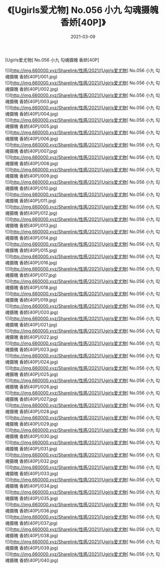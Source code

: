 ﻿---
layout: post
title:  《[Ugirls爱尤物] No.056 小九 勾魂摄魄 香娇[40P]》
date:   2021-03-09
img: http://img.660000.xyz/Sharelink/性感/2021/[Ugirls爱尤物] No.056 小九 勾魂摄魄 香娇[40P]/000.jpg
categories: [美女, 清纯, 唯美]
---

[Ugirls爱尤物] No.056 小九 勾魂摄魄 香娇[40P]

  ![](http://img.660000.xyz/Sharelink/性感/2021/[Ugirls爱尤物] No.056 小九 勾魂摄魄 香娇[40P]/001.jpg) <br> ![](http://img.660000.xyz/Sharelink/性感/2021/[Ugirls爱尤物] No.056 小九 勾魂摄魄 香娇[40P]/002.jpg) <br> ![](http://img.660000.xyz/Sharelink/性感/2021/[Ugirls爱尤物] No.056 小九 勾魂摄魄 香娇[40P]/003.jpg) <br> ![](http://img.660000.xyz/Sharelink/性感/2021/[Ugirls爱尤物] No.056 小九 勾魂摄魄 香娇[40P]/004.jpg) <br> ![](http://img.660000.xyz/Sharelink/性感/2021/[Ugirls爱尤物] No.056 小九 勾魂摄魄 香娇[40P]/005.jpg) <br> ![](http://img.660000.xyz/Sharelink/性感/2021/[Ugirls爱尤物] No.056 小九 勾魂摄魄 香娇[40P]/006.jpg) <br> ![](http://img.660000.xyz/Sharelink/性感/2021/[Ugirls爱尤物] No.056 小九 勾魂摄魄 香娇[40P]/007.jpg) <br> ![](http://img.660000.xyz/Sharelink/性感/2021/[Ugirls爱尤物] No.056 小九 勾魂摄魄 香娇[40P]/008.jpg) <br> ![](http://img.660000.xyz/Sharelink/性感/2021/[Ugirls爱尤物] No.056 小九 勾魂摄魄 香娇[40P]/009.jpg) <br> ![](http://img.660000.xyz/Sharelink/性感/2021/[Ugirls爱尤物] No.056 小九 勾魂摄魄 香娇[40P]/010.jpg) <br> ![](http://img.660000.xyz/Sharelink/性感/2021/[Ugirls爱尤物] No.056 小九 勾魂摄魄 香娇[40P]/011.jpg) <br> ![](http://img.660000.xyz/Sharelink/性感/2021/[Ugirls爱尤物] No.056 小九 勾魂摄魄 香娇[40P]/012.jpg) <br> ![](http://img.660000.xyz/Sharelink/性感/2021/[Ugirls爱尤物] No.056 小九 勾魂摄魄 香娇[40P]/013.jpg) <br> ![](http://img.660000.xyz/Sharelink/性感/2021/[Ugirls爱尤物] No.056 小九 勾魂摄魄 香娇[40P]/014.jpg) <br> ![](http://img.660000.xyz/Sharelink/性感/2021/[Ugirls爱尤物] No.056 小九 勾魂摄魄 香娇[40P]/015.jpg) <br> ![](http://img.660000.xyz/Sharelink/性感/2021/[Ugirls爱尤物] No.056 小九 勾魂摄魄 香娇[40P]/016.jpg) <br> ![](http://img.660000.xyz/Sharelink/性感/2021/[Ugirls爱尤物] No.056 小九 勾魂摄魄 香娇[40P]/017.jpg) <br> ![](http://img.660000.xyz/Sharelink/性感/2021/[Ugirls爱尤物] No.056 小九 勾魂摄魄 香娇[40P]/018.jpg) <br> ![](http://img.660000.xyz/Sharelink/性感/2021/[Ugirls爱尤物] No.056 小九 勾魂摄魄 香娇[40P]/019.jpg) <br> ![](http://img.660000.xyz/Sharelink/性感/2021/[Ugirls爱尤物] No.056 小九 勾魂摄魄 香娇[40P]/020.jpg) <br> ![](http://img.660000.xyz/Sharelink/性感/2021/[Ugirls爱尤物] No.056 小九 勾魂摄魄 香娇[40P]/021.jpg) <br> ![](http://img.660000.xyz/Sharelink/性感/2021/[Ugirls爱尤物] No.056 小九 勾魂摄魄 香娇[40P]/022.jpg) <br> ![](http://img.660000.xyz/Sharelink/性感/2021/[Ugirls爱尤物] No.056 小九 勾魂摄魄 香娇[40P]/023.jpg) <br> ![](http://img.660000.xyz/Sharelink/性感/2021/[Ugirls爱尤物] No.056 小九 勾魂摄魄 香娇[40P]/024.jpg) <br> ![](http://img.660000.xyz/Sharelink/性感/2021/[Ugirls爱尤物] No.056 小九 勾魂摄魄 香娇[40P]/025.jpg) <br> ![](http://img.660000.xyz/Sharelink/性感/2021/[Ugirls爱尤物] No.056 小九 勾魂摄魄 香娇[40P]/026.jpg) <br> ![](http://img.660000.xyz/Sharelink/性感/2021/[Ugirls爱尤物] No.056 小九 勾魂摄魄 香娇[40P]/027.jpg) <br> ![](http://img.660000.xyz/Sharelink/性感/2021/[Ugirls爱尤物] No.056 小九 勾魂摄魄 香娇[40P]/028.jpg) <br> ![](http://img.660000.xyz/Sharelink/性感/2021/[Ugirls爱尤物] No.056 小九 勾魂摄魄 香娇[40P]/029.jpg) <br> ![](http://img.660000.xyz/Sharelink/性感/2021/[Ugirls爱尤物] No.056 小九 勾魂摄魄 香娇[40P]/030.jpg) <br> ![](http://img.660000.xyz/Sharelink/性感/2021/[Ugirls爱尤物] No.056 小九 勾魂摄魄 香娇[40P]/031.jpg) <br> ![](http://img.660000.xyz/Sharelink/性感/2021/[Ugirls爱尤物] No.056 小九 勾魂摄魄 香娇[40P]/032.jpg) <br> ![](http://img.660000.xyz/Sharelink/性感/2021/[Ugirls爱尤物] No.056 小九 勾魂摄魄 香娇[40P]/033.jpg) <br> ![](http://img.660000.xyz/Sharelink/性感/2021/[Ugirls爱尤物] No.056 小九 勾魂摄魄 香娇[40P]/034.jpg) <br> ![](http://img.660000.xyz/Sharelink/性感/2021/[Ugirls爱尤物] No.056 小九 勾魂摄魄 香娇[40P]/035.jpg) <br> ![](http://img.660000.xyz/Sharelink/性感/2021/[Ugirls爱尤物] No.056 小九 勾魂摄魄 香娇[40P]/036.jpg) <br> ![](http://img.660000.xyz/Sharelink/性感/2021/[Ugirls爱尤物] No.056 小九 勾魂摄魄 香娇[40P]/037.jpg) <br> ![](http://img.660000.xyz/Sharelink/性感/2021/[Ugirls爱尤物] No.056 小九 勾魂摄魄 香娇[40P]/038.jpg) <br> ![](http://img.660000.xyz/Sharelink/性感/2021/[Ugirls爱尤物] No.056 小九 勾魂摄魄 香娇[40P]/039.jpg) <br> ![](http://img.660000.xyz/Sharelink/性感/2021/[Ugirls爱尤物] No.056 小九 勾魂摄魄 香娇[40P]/040.jpg) <br>